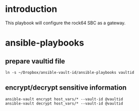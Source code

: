 # introduction
This playbook will configure the rock64 SBC as a gateway.

# ansible-playbooks

## prepare vaultid file
```
ln -s ~/Dropbox/ansible-vault-id/ansible-playbooks vaultid
```

## encrypt/decrypt sensitive information
```
ansible-vault encrypt host_vars/* --vault-id @vaultid
ansible-vault decrypt host_vars/* --vault-id @vaultid
 
```
 
 